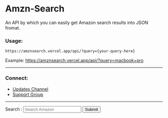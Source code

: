 # Amzn-Search  
An API by which you can easily get Amazon search results into JSON fromat.

### Usage:  

```
https://amznsearch.vercel.app/api/?query={your-query-here}
```  
Example: https://amznsearch.vercel.app/api/?query=macbook+pro  

------------------------------------------  

### Connect:
* [Updates Channel](https://t.me/asprojects)  
* [Support Group](https://t.me/assupportchat)  

----------------------------------------------------------  


<form id="name">
<label for="input-name">Search : </label>
<input type="text" name="name" id="input-name" placeholder="Search Amazon">
<input type="submit" name="submit" s onClick="javascript: window.open('https://amznsearch.vercel.app/api/?query=' + document.querySelector('#input-name').value)">
</form>
